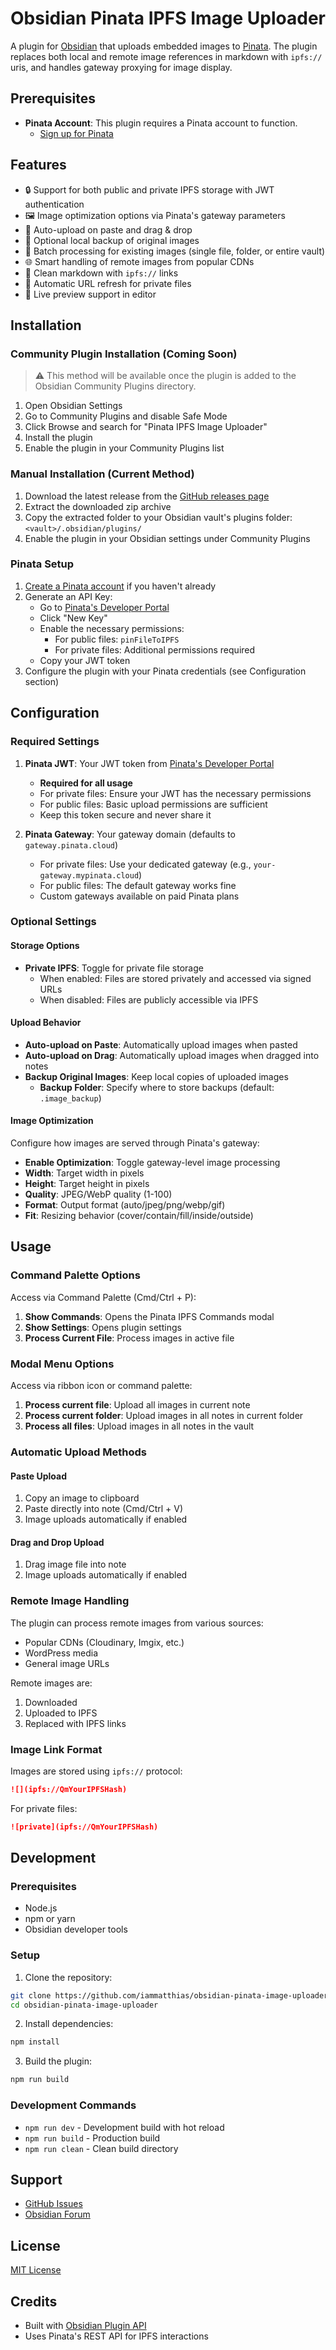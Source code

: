 # Obsidian Pinata IPFS Image Uploader

A plugin for [Obsidian](https://obsidian.md) that uploads embedded images to [Pinata](https://pinata.cloud). The plugin replaces both local and remote image references in markdown with `ipfs://` uris, and handles gateway proxying for image display.

## Prerequisites

-   **Pinata Account**: This plugin requires a Pinata account to function.
    -   [Sign up for Pinata](https://app.pinata.cloud/register)

## Features

-   🔒 Support for both public and private IPFS storage with JWT authentication
-   🖼️ Image optimization options via Pinata's gateway parameters
-   📎 Auto-upload on paste and drag & drop
-   💾 Optional local backup of original images
-   🔄 Batch processing for existing images (single file, folder, or entire vault)
-   🌐 Smart handling of remote images from popular CDNs
-   📝 Clean markdown with `ipfs://` links
-   🔄 Automatic URL refresh for private files
-   🎨 Live preview support in editor

## Installation

### Community Plugin Installation (Coming Soon)

> ⚠️ This method will be available once the plugin is added to the Obsidian Community Plugins directory.

1. Open Obsidian Settings
2. Go to Community Plugins and disable Safe Mode
3. Click Browse and search for "Pinata IPFS Image Uploader"
4. Install the plugin
5. Enable the plugin in your Community Plugins list

### Manual Installation (Current Method)

1. Download the latest release from the [GitHub releases page](https://github.com/iammatthias/obsidian-pinata-image-uploader/releases)
2. Extract the downloaded zip archive
3. Copy the extracted folder to your Obsidian vault's plugins folder: `<vault>/.obsidian/plugins/`
4. Enable the plugin in your Obsidian settings under Community Plugins

### Pinata Setup

1. [Create a Pinata account](https://app.pinata.cloud/register) if you haven't already
2. Generate an API Key:
    - Go to [Pinata's Developer Portal](https://app.pinata.cloud/developers/api-keys)
    - Click "New Key"
    - Enable the necessary permissions:
        - For public files: `pinFileToIPFS`
        - For private files: Additional permissions required
    - Copy your JWT token
3. Configure the plugin with your Pinata credentials (see Configuration section)

## Configuration

### Required Settings

1. **Pinata JWT**: Your JWT token from [Pinata's Developer Portal](https://app.pinata.cloud/developers/api-keys)

    - **Required for all usage**
    - For private files: Ensure your JWT has the necessary permissions
    - For public files: Basic upload permissions are sufficient
    - Keep this token secure and never share it

2. **Pinata Gateway**: Your gateway domain (defaults to `gateway.pinata.cloud`)
    - For private files: Use your dedicated gateway (e.g., `your-gateway.mypinata.cloud`)
    - For public files: The default gateway works fine
    - Custom gateways available on paid Pinata plans

### Optional Settings

#### Storage Options

-   **Private IPFS**: Toggle for private file storage
    -   When enabled: Files are stored privately and accessed via signed URLs
    -   When disabled: Files are publicly accessible via IPFS

#### Upload Behavior

-   **Auto-upload on Paste**: Automatically upload images when pasted
-   **Auto-upload on Drag**: Automatically upload images when dragged into notes
-   **Backup Original Images**: Keep local copies of uploaded images
    -   **Backup Folder**: Specify where to store backups (default: `.image_backup`)

#### Image Optimization

Configure how images are served through Pinata's gateway:

-   **Enable Optimization**: Toggle gateway-level image processing
-   **Width**: Target width in pixels
-   **Height**: Target height in pixels
-   **Quality**: JPEG/WebP quality (1-100)
-   **Format**: Output format (auto/jpeg/png/webp/gif)
-   **Fit**: Resizing behavior (cover/contain/fill/inside/outside)

## Usage

### Command Palette Options

Access via Command Palette (Cmd/Ctrl + P):

1. **Show Commands**: Opens the Pinata IPFS Commands modal
2. **Show Settings**: Opens plugin settings
3. **Process Current File**: Process images in active file

### Modal Menu Options

Access via ribbon icon or command palette:

1. **Process current file**: Upload all images in current note
2. **Process current folder**: Upload images in all notes in current folder
3. **Process all files**: Upload images in all notes in the vault

### Automatic Upload Methods

#### Paste Upload

1. Copy an image to clipboard
2. Paste directly into note (Cmd/Ctrl + V)
3. Image uploads automatically if enabled

#### Drag and Drop Upload

1. Drag image file into note
2. Image uploads automatically if enabled

### Remote Image Handling

The plugin can process remote images from various sources:

-   Popular CDNs (Cloudinary, Imgix, etc.)
-   WordPress media
-   General image URLs

Remote images are:

1. Downloaded
2. Uploaded to IPFS
3. Replaced with IPFS links

### Image Link Format

Images are stored using `ipfs://` protocol:

```markdown
![](ipfs://QmYourIPFSHash)
```

For private files:

```markdown
![private](ipfs://QmYourIPFSHash)
```

## Development

### Prerequisites

-   Node.js
-   npm or yarn
-   Obsidian developer tools

### Setup

1. Clone the repository:

```bash
git clone https://github.com/iammatthias/obsidian-pinata-image-uploader.git
cd obsidian-pinata-image-uploader
```

2. Install dependencies:

```bash
npm install
```

3. Build the plugin:

```bash
npm run build
```

### Development Commands

-   `npm run dev` - Development build with hot reload
-   `npm run build` - Production build
-   `npm run clean` - Clean build directory

## Support

-   [GitHub Issues](https://github.com/iammatthias/obsidian-pinata-image-uploader/issues)
-   [Obsidian Forum](https://forum.obsidian.md)

## License

[MIT License](LICENSE)

## Credits

-   Built with [Obsidian Plugin API](https://github.com/obsidianmd/obsidian-api)
-   Uses Pinata's REST API for IPFS interactions
